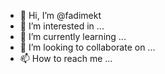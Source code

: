 - 👋 Hi, I’m @fadimekt
- 👀 I’m interested in ...
- 🌱 I’m currently learning ...
- 💞️ I’m looking to collaborate on ...
- 📫 How to reach me ...

<!---
fadimekt/fadimekt is a ✨ special ✨ repository because its `README.md` (this file) appears on your GitHub profile.
You can click the Preview link to take a look at your changes.
--->
